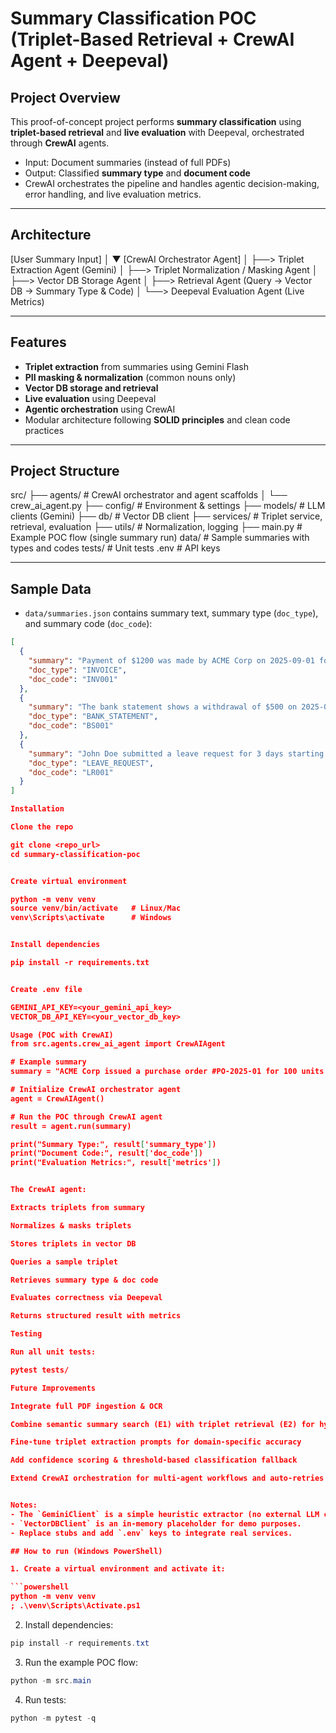 # Summary Classification POC (Triplet-Based Retrieval + CrewAI Agent + Deepeval)

## Project Overview
This proof-of-concept project performs **summary classification** using **triplet-based retrieval** and **live evaluation** with Deepeval, orchestrated through **CrewAI** agents.  

- Input: Document summaries (instead of full PDFs)  
- Output: Classified **summary type** and **document code**  
- CrewAI orchestrates the pipeline and handles agentic decision-making, error handling, and live evaluation metrics.

---

## Architecture
[User Summary Input]
│
▼
[CrewAI Orchestrator Agent]
│
├──> Triplet Extraction Agent (Gemini)
│
├──> Triplet Normalization / Masking Agent
│
├──> Vector DB Storage Agent
│
├──> Retrieval Agent (Query → Vector DB → Summary Type & Code)
│
└──> Deepeval Evaluation Agent (Live Metrics)


---

## Features
- **Triplet extraction** from summaries using Gemini Flash
- **PII masking & normalization** (common nouns only)
- **Vector DB storage and retrieval**
- **Live evaluation** using Deepeval
- **Agentic orchestration** using CrewAI
- Modular architecture following **SOLID principles** and clean code practices

---

## Project Structure



src/
├── agents/ # CrewAI orchestrator and agent scaffolds
│ └── crew_ai_agent.py
├── config/ # Environment & settings
├── models/ # LLM clients (Gemini)
├── db/ # Vector DB client
├── services/ # Triplet service, retrieval, evaluation
├── utils/ # Normalization, logging
├── main.py # Example POC flow (single summary run)
data/ # Sample summaries with types and codes
tests/ # Unit tests
.env # API keys


---

## Sample Data

- `data/summaries.json` contains summary text, summary type (`doc_type`), and summary code (`doc_code`):

```json
[
  {
    "summary": "Payment of $1200 was made by ACME Corp on 2025-09-01 for invoice #INV-100.",
    "doc_type": "INVOICE",
    "doc_code": "INV001"
  },
  {
    "summary": "The bank statement shows a withdrawal of $500 on 2025-08-30 from account 12345678.",
    "doc_type": "BANK_STATEMENT",
    "doc_code": "BS001"
  },
  {
    "summary": "John Doe submitted a leave request for 3 days starting 2025-09-10.",
    "doc_type": "LEAVE_REQUEST",
    "doc_code": "LR001"
  }
]

Installation

Clone the repo

git clone <repo_url>
cd summary-classification-poc


Create virtual environment

python -m venv venv
source venv/bin/activate   # Linux/Mac
venv\Scripts\activate      # Windows


Install dependencies

pip install -r requirements.txt


Create .env file

GEMINI_API_KEY=<your_gemini_api_key>
VECTOR_DB_API_KEY=<your_vector_db_key>

Usage (POC with CrewAI)
from src.agents.crew_ai_agent import CrewAIAgent

# Example summary
summary = "ACME Corp issued a purchase order #PO-2025-01 for 100 units of product X."

# Initialize CrewAI orchestrator agent
agent = CrewAIAgent()

# Run the POC through CrewAI agent
result = agent.run(summary)

print("Summary Type:", result['summary_type'])
print("Document Code:", result['doc_code'])
print("Evaluation Metrics:", result['metrics'])


The CrewAI agent:

Extracts triplets from summary

Normalizes & masks triplets

Stores triplets in vector DB

Queries a sample triplet

Retrieves summary type & doc code

Evaluates correctness via Deepeval

Returns structured result with metrics

Testing

Run all unit tests:

pytest tests/

Future Improvements

Integrate full PDF ingestion & OCR

Combine semantic summary search (E1) with triplet retrieval (E2) for hybrid evaluation

Fine-tune triplet extraction prompts for domain-specific accuracy

Add confidence scoring & threshold-based classification fallback

Extend CrewAI orchestration for multi-agent workflows and auto-retries


Notes:
- The `GeminiClient` is a simple heuristic extractor (no external LLM calls).
- `VectorDBClient` is an in-memory placeholder for demo purposes.
- Replace stubs and add `.env` keys to integrate real services.

## How to run (Windows PowerShell)

1. Create a virtual environment and activate it:

```powershell
python -m venv venv
; .\venv\Scripts\Activate.ps1
```

2. Install dependencies:

```powershell
pip install -r requirements.txt
```

3. Run the example POC flow:

```powershell
python -m src.main
```

4. Run tests:

```powershell
python -m pytest -q
```
